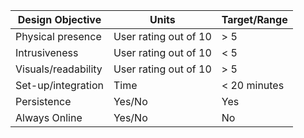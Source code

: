 | Design Objective    | Units                 | Target/Range |
|---------------------|-----------------------|--------------|
| Physical presence   | User rating out of 10 | > 5          |
| Intrusiveness       | User rating out of 10 | < 5          |
| Visuals/readability | User rating out of 10 | > 5          |
| Set-up/integration  | Time                  | < 20 minutes |
| Persistence         | Yes/No                | Yes          |
| Always Online       | Yes/No                | No           |

